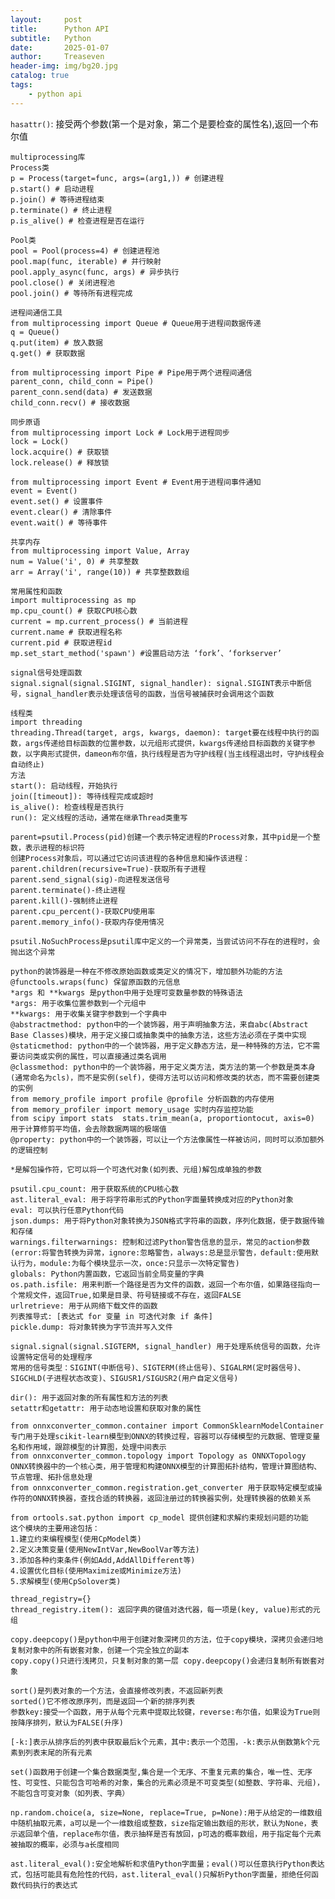 ```yaml
---
layout:     post
title:      Python API
subtitle:   Python
date:       2025-01-07
author:     Treaseven
header-img: img/bg20.jpg
catalog: true
tags:
    - python api
---
```


```hasattr()```: 接受两个参数(第一个是对象，第二个是要检查的属性名),返回一个布尔值

```
multiprocessing库
Process类
p = Process(target=func, args=(arg1,)) # 创建进程
p.start() # 启动进程
p.join() # 等待进程结束
p.terminate() # 终止进程
p.is_alive() # 检查进程是否在运行

Pool类
pool = Pool(process=4) # 创建进程池
pool.map(func, iterable) # 并行映射
pool.apply_async(func, args) # 异步执行
pool.close() # 关闭进程池
pool.join() # 等待所有进程完成

进程间通信工具
from multiprocessing import Queue # Queue用于进程间数据传递
q = Queue()
q.put(item) # 放入数据
q.get() # 获取数据

from multiprocessing import Pipe # Pipe用于两个进程间通信
parent_conn, child_conn = Pipe()
parent_conn.send(data) # 发送数据
child_conn.recv() # 接收数据

同步原语
from multiprocessing import Lock # Lock用于进程同步
lock = Lock()
lock.acquire() # 获取锁
lock.release() # 释放锁

from multiprocessing import Event # Event用于进程间事件通知
event = Event()
event.set() # 设置事件
event.clear() # 清除事件
event.wait() # 等待事件

共享内存
from multiprocessing import Value, Array
num = Value('i', 0) # 共享整数
arr = Array('i', range(10)) # 共享整数数组

常用属性和函数
import multiprocessing as mp
mp.cpu_count() # 获取CPU核心数
current = mp.current_process() # 当前进程
current.name # 获取进程名称
current.pid # 获取进程id
mp.set_start_method('spawn') #设置启动方法 ‘fork’、‘forkserver’

signal信号处理函数
signal.signal(signal.SIGINT, signal_handler): signal.SIGINT表示中断信号，signal_handler表示处理该信号的函数，当信号被捕获时会调用这个函数

线程类
import threading
threading.Thread(target, args, kwargs, daemon): target要在线程中执行的函数，args传递给目标函数的位置参数，以元组形式提供，kwargs传递给目标函数的关键字参数，以字典形式提供，dameon布尔值，执行线程是否为守护线程(当主线程退出时，守护线程会自动终止)
方法
start(): 启动线程，开始执行
join([timeout]): 等待线程完成或超时
is_alive(): 检查线程是否执行
run(): 定义线程的活动，通常在继承Thread类重写

parent=psutil.Process(pid)创建一个表示特定进程的Process对象，其中pid是一个整数，表示进程的标识符
创建Process对象后，可以通过它访问该进程的各种信息和操作该进程：
parent.children(recursive=True)-获取所有子进程
parent.send_signal(sig)-向进程发送信号
parent.terminate()-终止进程
parent.kill()-强制终止进程
parent.cpu_percent()-获取CPU使用率
parent.memory_info()-获取内存使用情况

psutil.NoSuchProcess是psutil库中定义的一个异常类，当尝试访问不存在的进程时，会抛出这个异常

```

```
python的装饰器是一种在不修改原始函数或类定义的情况下，增加额外功能的方法
@functools.wraps(func) 保留原函数的元信息
*args 和 **kwargs 是python中用于处理可变数量参数的特殊语法
*args: 用于收集位置参数到一个元组中
**kwargs: 用于收集关键字参数到一个字典中
@abstractmethod: python中的一个装饰器，用于声明抽象方法，来自abc(Abstract Base Classes)模块，用于定义接口或抽象类中的抽象方法，这些方法必须在子类中实现
@staticmethod: python中的一个装饰器，用于定义静态方法，是一种特殊的方法，它不需要访问类或实例的属性，可以直接通过类名调用
@classmethod: python中的一个装饰器，用于定义类方法，类方法的第一个参数是类本身(通常命名为cls)，而不是实例(self)，使得方法可以访问和修改类的状态，而不需要创建类的实例
from memory_profile import profile @profile 分析函数的内存使用
from memory_profiler import memory_usage 实时内存监控功能
from scipy import stats  stats.trim_mean(a, proportiontocut, axis=0) 用于计算修剪平均值，会去除数据两端的极端值
@property: python中的一个装饰器，可以让一个方法像属性一样被访问，同时可以添加额外的逻辑控制
```

```
*是解包操作符，它可以将一个可迭代对象(如列表、元组)解包成单独的参数
```

```
psutil.cpu_count: 用于获取系统的CPU核心数
ast.literal_eval: 用于将字符串形式的Python字面量转换成对应的Python对象
eval: 可以执行任意Python代码
json.dumps: 用于将Python对象转换为JSON格式字符串的函数，序列化数据，便于数据传输和存储
warnings.filterwarnings: 控制和过滤Python警告信息的显示，常见的action参数(error:将警告转换为异常，ignore:忽略警告，always:总是显示警告，default:使用默认行为，module:为每个模块显示一次，once:只显示一次特定警告)
globals: Python内置函数，它返回当前全局变量的字典
os.path.isfile: 用来判断一个路径是否为文件的函数，返回一个布尔值，如果路径指向一个常规文件，返回True,如果是目录、符号链接或不存在，返回FALSE
urlretrieve: 用于从网络下载文件的函数
列表推导式: [表达式 for 变量 in 可迭代对象 if 条件]
pickle.dump: 将对象转换为字节流并写入文件
```

```
signal.signal(signal.SIGTERM, signal_handler) 用于处理系统信号的函数，允许设置特定信号的处理程序
常用的信号类型：SIGINT(中断信号)、SIGTERM(终止信号)、SIGALRM(定时器信号)、SIGCHLD(子进程状态改变)、SIGUSR1/SIGUSR2(用户自定义信号)
```

```
dir(): 用于返回对象的所有属性和方法的列表
setattr和getattr: 用于动态地设置和获取对象的属性
```

```
from onnxconverter_common.container import CommonSklearnModelContainer 专门用于处理scikit-learn模型到ONNX的转换过程，容器可以存储模型的元数据、管理变量名和作用域，跟踪模型的计算图，处理中间表示
from onnxconverter_common.topology import Topology as ONNXTopology ONNX转换器中的一个核心类，用于管理和构建ONNX模型的计算图拓扑结构，管理计算图结构、节点管理、拓扑信息处理
from onnxconverter_common.registration.get_converter 用于获取特定模型或操作符的ONNX转换器，查找合适的转换器，返回注册过的转换器实例，处理转换器的依赖关系
```


```
from ortools.sat.python import cp_model 提供创建和求解约束规划问题的功能
这个模块的主要用途包括：
1.建立约束编程模型(使用CpModel类)
2.定义决策变量(使用NewIntVar,NewBoolVar等方法)
3.添加各种约束条件(例如Add,AddAllDifferent等)
4.设置优化目标(使用Maximize或Minimize方法)
5.求解模型(使用CpSolover类)
```

```
thread_registry={}
thread_registry.item(): 返回字典的键值对迭代器，每一项是(key, value)形式的元组
```


```
copy.deepcopy()是python中用于创建对象深拷贝的方法，位于copy模块，深拷贝会递归地复制对象中的所有嵌套对象，创建一个完全独立的副本
copy.copy()只进行浅拷贝，只复制对象的第一层 copy.deepcopy()会递归复制所有嵌套对象
```

```
sort()是列表对象的一个方法，会直接修改列表，不返回新列表
sorted()它不修改原序列，而是返回一个新的排序列表
参数key:接受一个函数，用于从每个元素中提取比较键，reverse:布尔值，如果设为True则按降序排列，默认为FALSE(升序)
```

```
[-k:]表示从排序后的列表中获取最后k个元素，其中:表示一个范围，-k:表示从倒数第k个元素到列表末尾的所有元素
```

```
set()函数用于创建一个集合数据类型,集合是一个无序、不重复元素的集合，唯一性、无序性、可变性、只能包含可哈希的对象，集合的元素必须是不可变类型(如整数、字符串、元组)，不能包含可变对象（如列表、字典）
```

```
np.random.choice(a, size=None, replace=True, p=None):用于从给定的一维数组中随机抽取元素，a可以是一个一维数组或整数，size指定输出数组的形状，默认为None，表示返回单个值，replace布尔值，表示抽样是否有放回，p可选的概率数组，用于指定每个元素被抽取的概率，必须与a长度相同
```

```
ast.literal_eval():安全地解析和求值Python字面量；eval()可以任意执行Python表达式，包括可能具有危险性的代码，ast.literal_eval()只解析Python字面量，拒绝任何函数代码执行的表达式
```